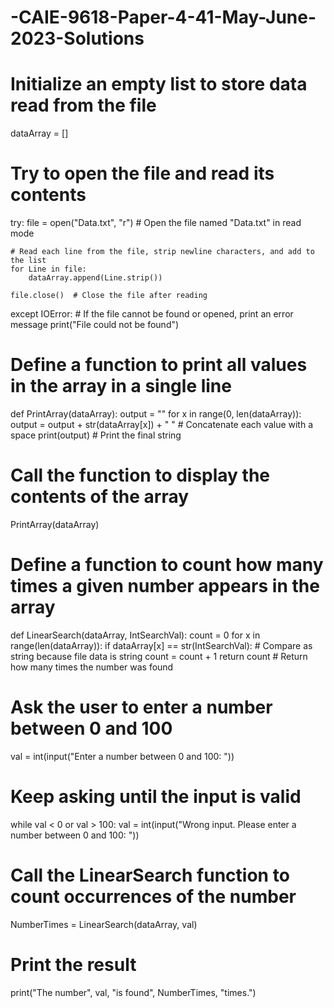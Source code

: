 # -CAIE-9618-Paper-4-41-May-June-2023-Solutions
# Initialize an empty list to store data read from the file
dataArray = []

# Try to open the file and read its contents
try:
    file = open("Data.txt", "r")  # Open the file named "Data.txt" in read mode
    
    # Read each line from the file, strip newline characters, and add to the list
    for Line in file:
        dataArray.append(Line.strip())
    
    file.close()  # Close the file after reading
except IOError:
    # If the file cannot be found or opened, print an error message
    print("File could not be found")

# Define a function to print all values in the array in a single line
def PrintArray(dataArray):
    output = ""
    for x in range(0, len(dataArray)):
        output = output + str(dataArray[x]) + " "  # Concatenate each value with a space
    print(output)  # Print the final string

# Call the function to display the contents of the array
PrintArray(dataArray)

# Define a function to count how many times a given number appears in the array
def LinearSearch(dataArray, IntSearchVal):
    count = 0
    for x in range(len(dataArray)):
        if dataArray[x] == str(IntSearchVal):  # Compare as string because file data is string
            count = count + 1
    return count  # Return how many times the number was found

# Ask the user to enter a number between 0 and 100
val = int(input("Enter a number between 0 and 100: "))

# Keep asking until the input is valid
while val < 0 or val > 100:
    val = int(input("Wrong input. Please enter a number between 0 and 100: "))

# Call the LinearSearch function to count occurrences of the number
NumberTimes = LinearSearch(dataArray, val)

# Print the result
print("The number", val, "is found", NumberTimes, "times.")

